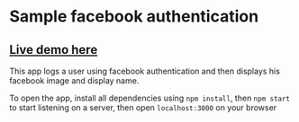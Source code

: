 # Sample facebook authentication

## [Live demo here](https://fb-auth-app.herokuapp.com/)
This app logs a user using facebook authentication and then displays his facebook image and display name.

To open the app, install all dependencies using `npm install`, then `npm start` to start listening on a server, then open `localhost:3000` on your browser
